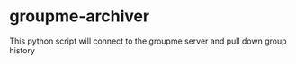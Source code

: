 # groupme-archiver
This python script will connect to the groupme server and pull down group history
